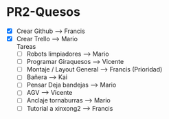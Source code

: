 # PR2-Quesos

- [x] Crear Github --> Francis  
- [x] Crear Trello --> Mario  
Tareas  
    - [ ] Robots limpiadores --> Mario  
    - [ ] Programar Giraquesos --> Vicente  
    - [ ] Montaje / Layout General --> Francis    (Prioridad)  
    - [ ] Bañera --> Kai  
    - [ ] Pensar Deja bandejas --> Mario  
    - [ ] AGV --> Vicente  
    - [ ] Anclaje tornaburras --> Mario  
    - [ ] Tutorial a xinxong2 --> Francis  
